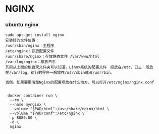 # NGINX
### ubuntu nginx

    sudo apt-get install nginx
    安装好的文件位置：
    /usr/sbin/nginx：主程序
    /etc/nginx：存放配置文件
    /usr/share/nginx：存放静态文件 /var/www/html
    /var/log/nginx：存放日志
    其实从上面的根目录文件夹可以知道，Linux系统的配置文件一般放在/etc，日志一般放在/var/log，运行的程序一般放在/usr/sbin或者/usr/bin。

    当然，如果要更清楚Nginx的配置项放在什么地方，可以打开/etc/nginx/nginx.conf


     docker container run \
      --rm \
      --name mynginx \
      --volume "$PWD/html":/usr/share/nginx/html \
      --volume "$PWD/conf":/etc/nginx \
      -p 8080:80 \
      -d \
      nginx


